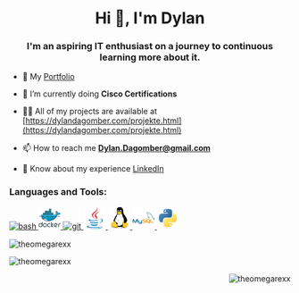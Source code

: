 <h1 align="center">Hi 👋, I'm Dylan</h1>
<h3 align="center">I'm an aspiring IT enthusiast on a journey to continuous learning more about it.</h3>

- 🔭 My  [Portfolio](http://dylandagomber.com/)

- 🌱 I’m currently doing **Cisco Certifications**

- 👨‍💻 All of my projects are available at [https://dylandagomber.com/projekte.html](https://dylandagomber.com/projekte.html)

- 📫 How to reach me **Dylan.Dagomber@gmail.com**

- 📄 Know about my experience [LinkedIn](https://www.linkedin.com/in/chantima-dagomber-654247258/)

<h3 align="left">Languages and Tools:</h3>
<p align="left"> <a href="https://www.gnu.org/software/bash/" target="_blank" rel="noreferrer"> <img src="https://www.vectorlogo.zone/logos/gnu_bash/gnu_bash-icon.svg" alt="bash" width="40" height="40"/> </a> <a href="https://www.docker.com/" target="_blank" rel="noreferrer"> <img src="https://raw.githubusercontent.com/devicons/devicon/master/icons/docker/docker-original-wordmark.svg" alt="docker" width="40" height="40"/> </a> <a href="https://git-scm.com/" target="_blank" rel="noreferrer"> <img src="https://www.vectorlogo.zone/logos/git-scm/git-scm-icon.svg" alt="git" width="40" height="40"/> </a> <a href="https://www.java.com" target="_blank" rel="noreferrer"> <img src="https://raw.githubusercontent.com/devicons/devicon/master/icons/java/java-original.svg" alt="java" width="40" height="40"/> </a> <a href="https://www.linux.org/" target="_blank" rel="noreferrer"> <img src="https://raw.githubusercontent.com/devicons/devicon/master/icons/linux/linux-original.svg" alt="linux" width="40" height="40"/> </a> <a href="https://www.mysql.com/" target="_blank" rel="noreferrer"> <img src="https://raw.githubusercontent.com/devicons/devicon/master/icons/mysql/mysql-original-wordmark.svg" alt="mysql" width="40" height="40"/> </a> <a href="https://www.python.org" target="_blank" rel="noreferrer"> <img src="https://raw.githubusercontent.com/devicons/devicon/master/icons/python/python-original.svg" alt="python" width="40" height="40"/> </a> </p>


<p><img align="center" src="https://github-readme-stats.vercel.app/api/top-langs?username=theomegarexx&show_icons=true&locale=en&layout=compact" alt="theomegarexx" /></p>


<p>&nbsp;<img align="left" src="https://github-readme-stats.vercel.app/api?username=theomegarexx&show_icons=true&locale=en" alt="theomegarexx" /></p>
<p><img align="right" src="https://github-readme-streak-stats.herokuapp.com/?user=theomegarexx&" alt="theomegarexx" /></p>
